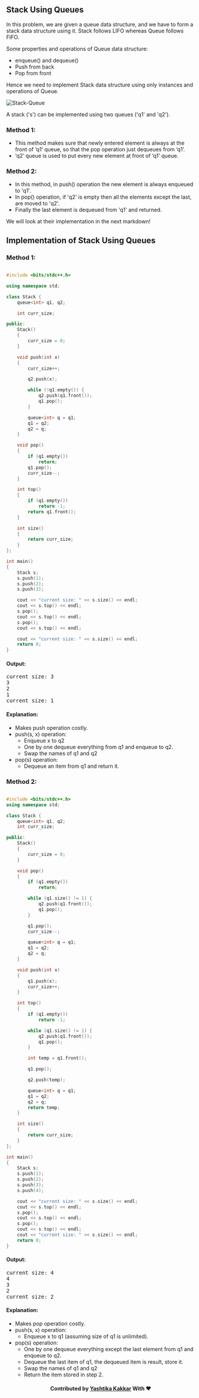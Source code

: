 ## Stack Using Queues

In this problem, we are given a queue data structure, and we have to form a stack data structure using it. Stack follows LIFO whereas Queue follows FIFO.

Some properties and operations of Queue data structure:
- enqueue() and dequeue()
- Push from back
- Pop from front

Hence we need to implement Stack data structure using only instances and operations of Queue.

![Stack-Queue](https://user-images.githubusercontent.com/43854410/101608220-707a4c80-3a2b-11eb-9fcc-690ff8629b07.png)

A stack ('s') can be implemented using two queues ('q1' and 'q2'). 

### Method 1:

- This method makes sure that newly entered element is always at the front of ‘q1’ queue, so that the pop operation just dequeues from ‘q1’. 
- ‘q2’ queue is used to put every new element at front of ‘q1’ queue.

### Method 2:

- In this method, in push() operation the new element is always enqueued to 'q1'. 
- In pop() operation, if 'q2' is empty then all the elements except the last, are moved to 'q2'. 
- Finally the last element is dequeued from 'q1' and returned.

We will look at their implementation in the next markdown!

## Implementation of Stack Using Queues

### Method 1:

```c++

#include <bits/stdc++.h> 

using namespace std; 

class Stack { 
	queue<int> q1, q2; 

	int curr_size; 

public: 
	Stack() 
	{ 
		curr_size = 0; 
	} 

	void push(int x) 
	{ 
		curr_size++; 

		q2.push(x); 

		while (!q1.empty()) { 
			q2.push(q1.front()); 
			q1.pop(); 
		} 

		queue<int> q = q1; 
		q1 = q2; 
		q2 = q; 
	} 

	void pop() 
	{ 
		if (q1.empty()) 
			return; 
		q1.pop(); 
		curr_size--; 
	} 

	int top() 
	{ 
		if (q1.empty()) 
			return -1; 
		return q1.front(); 
	} 

	int size() 
	{ 
		return curr_size; 
	} 
}; 

int main() 
{ 
	Stack s; 
	s.push(1); 
	s.push(2); 
	s.push(3); 

	cout << "current size: " << s.size() << endl; 
	cout << s.top() << endl; 
	s.pop(); 
	cout << s.top() << endl; 
	s.pop(); 
	cout << s.top() << endl; 

	cout << "current size: " << s.size() << endl; 
	return 0; 
} 

```

#### Output:
<pre>
current size: 3
3
2
1
current size: 1
</pre>

#### Explanation:
- Makes push operation costly.
- push(s, x) operation:
  - Enqueue x to q2
  - One by one dequeue everything from q1 and enqueue to q2.
  - Swap the names of q1 and q2
- pop(s) operation:
  - Dequeue an item from q1 and return it.
  
### Method 2:

```c++

#include <bits/stdc++.h> 
using namespace std; 

class Stack { 
	queue<int> q1, q2; 
	int curr_size; 

public: 
	Stack() 
	{ 
		curr_size = 0; 
	} 

	void pop() 
	{ 
		if (q1.empty()) 
			return; 

		while (q1.size() != 1) { 
			q2.push(q1.front()); 
			q1.pop(); 
		} 

		q1.pop(); 
		curr_size--; 

		queue<int> q = q1; 
		q1 = q2; 
		q2 = q; 
	} 

	void push(int x) 
	{ 
		q1.push(x); 
		curr_size++; 
	} 

	int top() 
	{ 
		if (q1.empty()) 
			return -1; 

		while (q1.size() != 1) { 
			q2.push(q1.front()); 
			q1.pop(); 
		} 

		int temp = q1.front(); 

		q1.pop(); 

		q2.push(temp); 

		queue<int> q = q1; 
		q1 = q2; 
		q2 = q; 
		return temp; 
	} 

	int size() 
	{ 
		return curr_size; 
	} 
}; 

int main() 
{ 
	Stack s; 
	s.push(1); 
	s.push(2); 
	s.push(3); 
	s.push(4); 

	cout << "current size: " << s.size() << endl; 
	cout << s.top() << endl; 
	s.pop(); 
	cout << s.top() << endl; 
	s.pop(); 
	cout << s.top() << endl; 
	cout << "current size: " << s.size() << endl; 
	return 0; 
} 

```

#### Output:
<pre>
current size: 4
4
3
2
current size: 2
</pre>

#### Explanation:
- Makes pop operation costly.
- push(s, x) operation:
  - Enqueue x to q1 (assuming size of q1 is unlimited).
- pop(s) operation:
  - One by one dequeue everything except the last element from q1 and enqueue to q2.
  - Dequeue the last item of q1, the dequeued item is result, store it.
  - Swap the names of q1 and q2
  - Return the item stored in step 2.
  
<h4 align="center"> Contributed by <a href="https://github.com/yashtikakakkar">Yashtika Kakkar</a> With ❤️ </h3>
